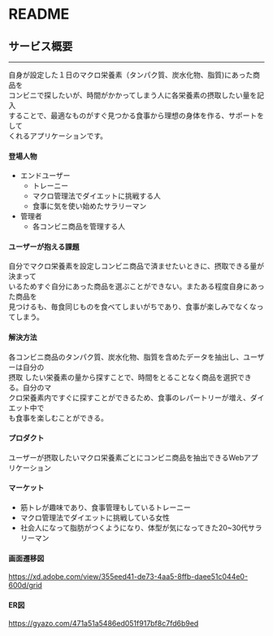 # README

## サービス概要
-----------------------
自身が設定した１日のマクロ栄養素（タンパク質、炭水化物、脂質)にあった商品を  
コンビニで探したいが、時間がかかってしまう人に各栄養素の摂取したい量を記入  
することで、最適なものがすぐ見つかる食事から理想の身体を作る、サポートをして  
くれるアプリケーションです。

#### 登場人物
- エンドユーザー
  - トレーニー
  - マクロ管理法でダイエットに挑戦する人
  - 食事に気を使い始めたサラリーマン
- 管理者
  - 各コンビニ商品を管理する人


#### ユーザーが抱える課題
自分でマクロ栄養素を設定しコンビニ商品で済ませたいときに、摂取できる量が決まって  
いるためすぐ自分にあった商品を選ぶことができない。またある程度自身にあった商品を  
見つけるも、毎食同じものを食べてしまいがちであり、食事が楽しみでなくなってしまう。


#### 解決方法
各コンビニ商品のタンパク質、炭水化物、脂質を含めたデータを抽出し、ユーザーは自分の  
摂取 したい栄養素の量から探すことで、時間をとることなく商品を選択できる。自分のマ  
クロ栄養素内ですぐに探すことができるため、食事のレパートリーが増え、ダイエット中で  
も食事を楽しむことができる。


#### プロダクト
ユーザーが摂取したいマクロ栄養素ごとにコンビニ商品を抽出できるWebアプリケーション

#### マーケット
- 筋トレが趣味であり、食事管理もしているトレーニー
- マクロ管理法でダイエットに挑戦している女性
- 社会人になって脂肪がつくようになり、体型が気になってきた20~30代サラリーマン


#### 画面遷移図
https://xd.adobe.com/view/355eed41-de73-4aa5-8ffb-daee51c044e0-600d/grid

#### ER図
https://gyazo.com/471a51a5486ed051f917bf8c7fd6b9ed

